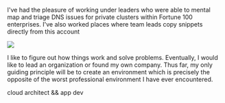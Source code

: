 I've had the pleasure of working under leaders who were able to mental map and triage DNS issues for private clusters within Fortune 100 enterprises. 
I've also worked places where team leads copy snippets directly from this account

![](https://hit.yhype.me/github/profile?user_id=20748700)

I like to figure out how things work and solve problems. Eventually, I would like to lead an organization or found my own company. Thus far, my only guiding principle will be to create an environment which is precisely the opposite of the worst professional environment I have ever encountered. 

cloud architect && app dev
